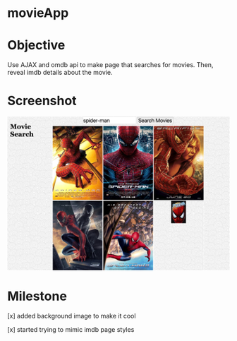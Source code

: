 # movieApp


# Objective
Use AJAX and omdb api to make page that searches for movies. Then, reveal imdb details about the movie.

# Screenshot
![screenshot](ssmovieapp.png)

# Milestone
[x] added background image to make it cool

[x] started trying to mimic imdb page styles
